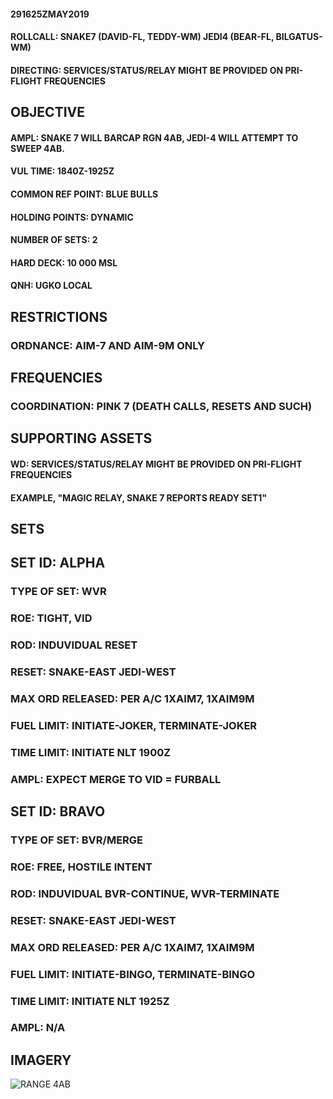 #### 291625ZMAY2019

#### ROLLCALL: SNAKE7 (DAVID-FL, TEDDY-WM) JEDI4 (BEAR-FL, BILGATUS-WM)
#### DIRECTING: SERVICES/STATUS/RELAY MIGHT BE PROVIDED ON PRI-FLIGHT FREQUENCIES

## OBJECTIVE
#### AMPL: SNAKE 7 WILL BARCAP RGN 4AB, JEDI-4 WILL ATTEMPT TO SWEEP 4AB. 
#### VUL TIME: 1840Z-1925Z
#### COMMON REF POINT: BLUE BULLS
#### HOLDING POINTS: DYNAMIC
#### NUMBER OF SETS: 2
#### HARD DECK: 10 000 MSL
#### QNH: UGKO LOCAL

## RESTRICTIONS
### ORDNANCE: AIM-7 AND AIM-9M ONLY

## FREQUENCIES
### COORDINATION: PINK 7 (DEATH CALLS, RESETS AND SUCH)

## SUPPORTING ASSETS
#### WD: SERVICES/STATUS/RELAY MIGHT BE PROVIDED ON PRI-FLIGHT FREQUENCIES
#### EXAMPLE, "MAGIC RELAY, SNAKE 7 REPORTS READY SET1"

## SETS

## SET ID: ALPHA
### TYPE OF SET: WVR
### ROE: TIGHT, VID
### ROD: INDUVIDUAL RESET
### RESET: SNAKE-EAST JEDI-WEST
### MAX ORD RELEASED: PER A/C 1XAIM7, 1XAIM9M
### FUEL LIMIT: INITIATE-JOKER, TERMINATE-JOKER
### TIME LIMIT: INITIATE NLT 1900Z
### AMPL: EXPECT MERGE TO VID = FURBALL


## SET ID: BRAVO
### TYPE OF SET: BVR/MERGE
### ROE: FREE, HOSTILE INTENT
### ROD: INDUVIDUAL BVR-CONTINUE, WVR-TERMINATE
### RESET: SNAKE-EAST JEDI-WEST
### MAX ORD RELEASED: PER A/C 1XAIM7, 1XAIM9M
### FUEL LIMIT: INITIATE-BINGO, TERMINATE-BINGO
### TIME LIMIT: INITIATE NLT 1925Z
### AMPL: N/A

## IMAGERY

![RANGE 4AB](RGN4BAO.PNG)